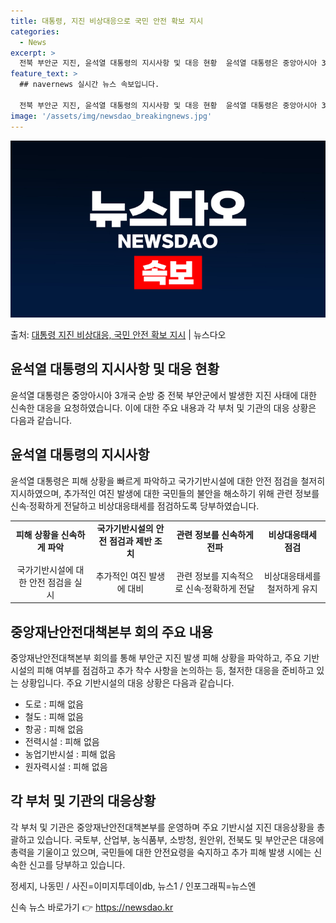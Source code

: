 ```yaml
---
title: 대통령, 지진 비상대응으로 국민 안전 확보 지시
categories:
  - News
excerpt: >
  전북 부안군 지진, 윤석열 대통령의 지시사항 및 대응 현황  윤석열 대통령은 중앙아시아 3개국 순방 중 전북…
feature_text: >
  ## navernews 실시간 뉴스 속보입니다.

  전북 부안군 지진, 윤석열 대통령의 지시사항 및 대응 현황  윤석열 대통령은 중앙아시아 3개국 순방 중 전북…
image: '/assets/img/newsdao_breakingnews.jpg'
---
```


![뉴스다오 속보](/assets/img/newsdao_breakingnews.jpg)

<p>출처: <a href="https://newsdao.kr/4203" rel="dofollow">대통령 지진 비상대응, 국민 안전 확보 지시</a> | 뉴스다오</p>

<h2 data-ke-size="size26">윤석열 대통령의 지시사항 및 대응 현황</h2>
<p data-ke-size="size16">윤석열 대통령은 중앙아시아 3개국 순방 중 전북 부안군에서 발생한 지진 사태에 대한 신속한 대응을 요청하였습니다. 이에 대한 주요 내용과 각 부처 및 기관의 대응 상황은 다음과 같습니다.</p>

<h2 data-ke-size="size26">윤석열 대통령의 지시사항</h2>
<p data-ke-size="size16">윤석열 대통령은 피해 상황을 빠르게 파악하고 국가기반시설에 대한 안전 점검을 철저히 지시하였으며, 추가적인 여진 발생에 대한 국민들의 불안을 해소하기 위해 관련 정보를 신속·정확하게 전달하고 비상대응태세를 점검하도록 당부하였습니다.</p>

<table>
    <tbody>
        <tr>
            <td style="text-align: center; height: 17px;"><b>피해 상황을 신속하게 파악</b></td>
            <td style="text-align: center; height: 17px;"><b>국가기반시설의 안전 점검과 제반 조치</b></td>
            <td style="text-align: center; height: 17px;"><b>관련 정보를 신속하게 전파</b></td>
            <td style="text-align: center; height: 17px;"><b>비상대응태세 점검</b></td>
        </tr>
        <tr>
            <td style="text-align: center; height: 17px;">국가기반시설에 대한 안전 점검을 실시</td>
            <td style="text-align: center; height: 17px;">추가적인 여진 발생에 대비</td>
            <td style="text-align: center; height: 17px;">관련 정보를 지속적으로 신속·정확하게 전달</td>
            <td style="text-align: center; height: 17px;">비상대응태세를 철저하게 유지</td>
        </tr>
    </tbody>
</table>

<h2 data-ke-size="size26">중앙재난안전대책본부 회의 주요 내용</h2>
<p data-ke-size="size16">중앙재난안전대책본부 회의를 통해 부안군 지진 발생 피해 상황을 파악하고, 주요 기반시설의 피해 여부를 점검하고 추가 착수 사항을 논의하는 등, 철저한 대응을 준비하고 있는 상황입니다. 주요 기반시설의 대응 상황은 다음과 같습니다.</p>

<ul>
    <li>도로 : 피해 없음</li>
    <li>철도 : 피해 없음</li>
    <li>항공 : 피해 없음</li>
    <li>전력시설 : 피해 없음</li>
    <li>농업기반시설 : 피해 없음</li>
    <li>원자력시설 : 피해 없음</li>
</ul>

<h2 data-ke-size="size26">각 부처 및 기관의 대응상황</h2>
<p data-ke-size="size16">각 부처 및 기관은 중앙재난안전대책본부를 운영하며 주요 기반시설 지진 대응상황을 총괄하고 있습니다. 국토부, 산업부, 농식품부, 소방청, 원안위, 전북도 및 부안군은 대응에 총력을 기울이고 있으며, 국민들에 대한 안전요령을 숙지하고 추가 피해 발생 시에는 신속한 신고를 당부하고 있습니다.</p>

<p data-ke-size="size16">정세지, 나동민 / 사진=이미지투데이db, 뉴스1 / 인포그래픽=뉴스엔</p> 

신속 뉴스 바로가기 👉 <a href="https://newsdao.kr" rel="dofollow">https://newsdao.kr</a>


